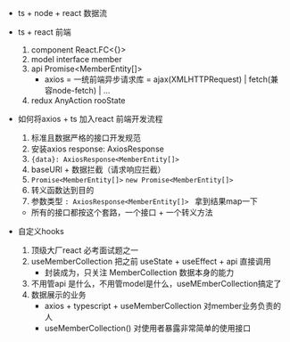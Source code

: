 - ts + node + react 数据流
- ts + react 前端
    1. component    React.FC<{}>
    2. model  interface   member
    3. api     Promise<MemberEntity[]>
        - axios = 一统前端异步请求库  =  ajax(XMLHTTPRequest) | fetch(兼容node-fetch) | ... 
    4. redux   AnyAction rooState

- 如何将axios + ts 加入react 前端开发流程
    1. 标准且数据严格的接口开发规范
    2. 安装axios    response: AxiosResponse
    3. ` {data}: AxiosResponse<MemberEntity[]> `
    4. baseURl + 数据拦截（请求响应拦截）
    5. ` Promise<MemberEntity[]> `   ` new Promise<MemberEntity[]> `
    6. 转义函数达到目的
    7. 参数类型 `: AxiosResponse<MemberEntity[]> ` 拿到结果map一下
    - 所有的接口都按这个套路，一个接口 + 一个转义方法

- 自定义hooks
    1. 顶级大厂react 必考面试题之一
    2. useMemberCollection 把之前 useState + useEffect + api 直接调用
        - 封装成为，只关注 MemberCollection 数据本身的能力
    3. 不用管api 是什么，不用管model是什么，useMEmberCollection搞定了
    4. 数据展示的业务
        - axios + typescript + useMemberCollection  对member业务负责的人
        - useMemberCollection()  对使用者暴露非常简单的使用接口